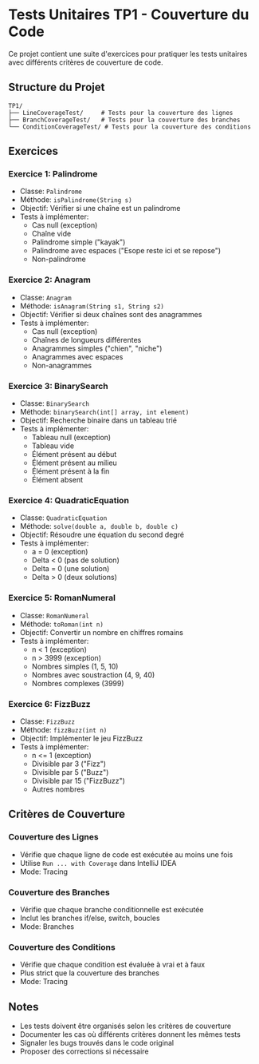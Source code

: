 # Tests Unitaires TP1 - Couverture du Code

Ce projet contient une suite d'exercices pour pratiquer les tests unitaires avec différents critères de couverture de code.

## Structure du Projet

```
TP1/
├── LineCoverageTest/     # Tests pour la couverture des lignes
├── BranchCoverageTest/   # Tests pour la couverture des branches
└── ConditionCoverageTest/ # Tests pour la couverture des conditions
```

## Exercices

### Exercice 1: Palindrome
- Classe: `Palindrome`
- Méthode: `isPalindrome(String s)`
- Objectif: Vérifier si une chaîne est un palindrome
- Tests à implémenter:
  - Cas null (exception)
  - Chaîne vide
  - Palindrome simple ("kayak")
  - Palindrome avec espaces ("Esope reste ici et se repose")
  - Non-palindrome

### Exercice 2: Anagram
- Classe: `Anagram`
- Méthode: `isAnagram(String s1, String s2)`
- Objectif: Vérifier si deux chaînes sont des anagrammes
- Tests à implémenter:
  - Cas null (exception)
  - Chaînes de longueurs différentes
  - Anagrammes simples ("chien", "niche")
  - Anagrammes avec espaces
  - Non-anagrammes

### Exercice 3: BinarySearch
- Classe: `BinarySearch`
- Méthode: `binarySearch(int[] array, int element)`
- Objectif: Recherche binaire dans un tableau trié
- Tests à implémenter:
  - Tableau null (exception)
  - Tableau vide
  - Élément présent au début
  - Élément présent au milieu
  - Élément présent à la fin
  - Élément absent

### Exercice 4: QuadraticEquation
- Classe: `QuadraticEquation`
- Méthode: `solve(double a, double b, double c)`
- Objectif: Résoudre une équation du second degré
- Tests à implémenter:
  - a = 0 (exception)
  - Delta < 0 (pas de solution)
  - Delta = 0 (une solution)
  - Delta > 0 (deux solutions)

### Exercice 5: RomanNumeral
- Classe: `RomanNumeral`
- Méthode: `toRoman(int n)`
- Objectif: Convertir un nombre en chiffres romains
- Tests à implémenter:
  - n < 1 (exception)
  - n > 3999 (exception)
  - Nombres simples (1, 5, 10)
  - Nombres avec soustraction (4, 9, 40)
  - Nombres complexes (3999)

### Exercice 6: FizzBuzz
- Classe: `FizzBuzz`
- Méthode: `fizzBuzz(int n)`
- Objectif: Implémenter le jeu FizzBuzz
- Tests à implémenter:
  - n <= 1 (exception)
  - Divisible par 3 ("Fizz")
  - Divisible par 5 ("Buzz")
  - Divisible par 15 ("FizzBuzz")
  - Autres nombres

## Critères de Couverture

### Couverture des Lignes
- Vérifie que chaque ligne de code est exécutée au moins une fois
- Utilise `Run ... with Coverage` dans IntelliJ IDEA
- Mode: Tracing

### Couverture des Branches
- Vérifie que chaque branche conditionnelle est exécutée
- Inclut les branches if/else, switch, boucles
- Mode: Branches

### Couverture des Conditions
- Vérifie que chaque condition est évaluée à vrai et à faux
- Plus strict que la couverture des branches
- Mode: Tracing

## Notes
- Les tests doivent être organisés selon les critères de couverture
- Documenter les cas où différents critères donnent les mêmes tests
- Signaler les bugs trouvés dans le code original
- Proposer des corrections si nécessaire 
